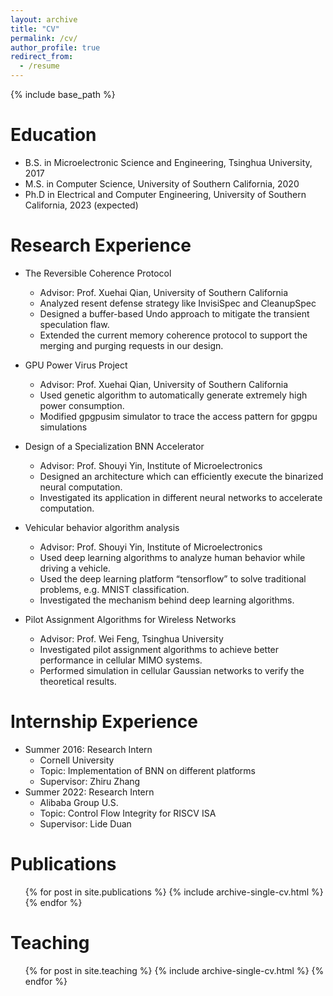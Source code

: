 ```yaml
---
layout: archive
title: "CV"
permalink: /cv/
author_profile: true
redirect_from:
  - /resume
---
```


{% include base_path %}

Education
======
* B.S. in Microelectronic Science and Engineering, Tsinghua University, 2017
* M.S. in Computer Science, University of Southern California, 2020
* Ph.D in Electrical and Computer Engineering, University of Southern California, 2023 (expected)


Research Experience
=====
* The Reversible Coherence Protocol
  * Advisor: Prof. Xuehai Qian, University of Southern California
  * Analyzed resent defense strategy like InvisiSpec and CleanupSpec
  * Designed a buffer-based Undo approach to mitigate the transient speculation flaw.
  * Extended the current memory coherence protocol to support the merging and purging requests in our design.

* GPU Power Virus Project
  * Advisor: Prof. Xuehai Qian, University of Southern California
  * Used genetic algorithm to automatically generate extremely high power consumption.
  * Modified gpgpusim simulator to trace the access pattern for gpgpu simulations
* Design of a Specialization BNN Accelerator
  * Advisor: Prof. Shouyi Yin, Institute of Microelectronics
  * Designed an architecture which can efficiently execute the binarized neural computation.
  * Investigated its application in different neural networks to accelerate computation.
* Vehicular behavior algorithm analysis 
  * Advisor: Prof. Shouyi Yin, Institute of Microelectronics
  * Used deep learning algorithms to analyze human behavior while driving a vehicle.
  * Used the deep learning platform “tensorflow” to solve traditional problems, e.g. MNIST classification.
  * Investigated the mechanism behind deep learning algorithms.
* Pilot Assignment Algorithms for Wireless Networks 
  * Advisor: Prof. Wei Feng, Tsinghua University
  * Investigated pilot assignment algorithms to achieve better performance in cellular MIMO systems.
  * Performed simulation in cellular Gaussian networks to verify the theoretical results. 


Internship Experience
======
* Summer 2016: Research Intern
  * Cornell University
  * Topic: Implementation of BNN on different platforms
  * Supervisor: Zhiru Zhang
* Summer 2022: Research Intern
  * Alibaba Group U.S.
  * Topic: Control Flow Integrity for RISCV ISA
  * Supervisor: Lide Duan 

  

Publications
======
  <ul>{% for post in site.publications %}
    {% include archive-single-cv.html %}
  {% endfor %}</ul>
  
  
Teaching
======
  <ul>{% for post in site.teaching %}
    {% include archive-single-cv.html %}
  {% endfor %}</ul>
  
